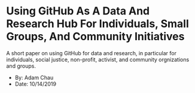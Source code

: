 # Using GitHub As A Data And Research Hub For Individuals, Small Groups, And Community Initiatives
A short paper on using GitHub for data and research, in particular for individuals, social justice, non-profit, activist, and community orgnizations and groups.

- By: Adam Chau
- Date: 10/14/2019
